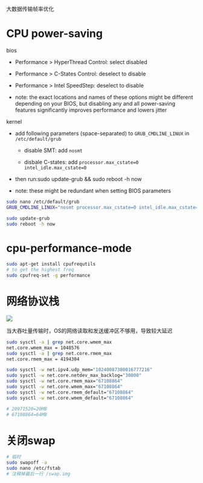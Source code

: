 大数据传输帧率优化

# CPU power-saving

bios

- Performance > HyperThread Control: select disabled

- Performance > C-States Control: deselect to disable

- Performance > Intel SpeedStep: deselect to disable

- note: the exact locations and names of these options might be different depending on your BIOS, but disabling any and all power-saving features significantly improves performance and lowers jitter

kernel

- add following parameters (space-separated) to `GRUB_CMDLINE_LINUX` in `/etc/default/grub`

  - disable SMT: add `nosmt`

  - disbale C-states: add `processor.max_cstate=0 intel_idle.max_cstate=0`

- then run:sudo update-grub && sudo reboot -h now

- note: these might be redundant when setting BIOS parameters

```bash
sudo nano /etc/default/grub
GRUB_CMDLINE_LINUX="nosmt processor.max_cstate=0 intel_idle.max_cstate=0"

sudo update-grub
sudo reboot -h now
```

# cpu-performance-mode

```bash
sudo apt-get install cpufrequtils
# to get the highest freq
sudo cpufreq-set -g performance

```

# 网络协议栈

![](https://tcs.teambition.net/storage/312h136f8f944129f857b029e5d2a133825e?Signature=eyJhbGciOiJIUzI1NiIsInR5cCI6IkpXVCJ9.eyJBcHBJRCI6IjU5Mzc3MGZmODM5NjMyMDAyZTAzNThmMSIsIl9hcHBJZCI6IjU5Mzc3MGZmODM5NjMyMDAyZTAzNThmMSIsIl9vcmdhbml6YXRpb25JZCI6IiIsImV4cCI6MTY3MTg1MjU2MiwiaWF0IjoxNjcxMjQ3NzYyLCJyZXNvdXJjZSI6Ii9zdG9yYWdlLzMxMmgxMzZmOGY5NDQxMjlmODU3YjAyOWU1ZDJhMTMzODI1ZSJ9.l9tJnUi2gKstS52vI97lelBREVh9Usdn4D7sI-uFSs4&download=image.png "")

当大吞吐量传输时，OS的网络读取和发送缓冲区不够用，导致较大延迟

```bash
sudo sysctl -a | grep net.core.wmem_max
net.core.wmem_max = 1048576
sudo sysctl -a | grep net.core.rmem_max
net.core.rmem_max = 4194304

sudo sysctl -w net.ipv4.udp_mem="10240087380016777216"
sudo sysctl -w net.core.netdev_max_backlog="30000"
sudo sysctl -w net.core.rmem_max="67108864"
sudo sysctl -w net.core.wmem_max="67108864"
sudo sysctl -w net.core.rmem_default="67108864"
sudo sysctl -w net.core.wmem_default="67108864"

# 20971520=20MB
# 67108864=64MB


```

# 关闭swap

```bash
# 临时
sudo swapoff -a
sudo nano /etc/fstab
# 注释掉最后一行 /swap.img

```
